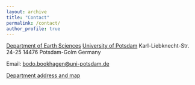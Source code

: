 ```yaml
---
layout: archive
title: "Contact"
permalink: /contact/
author_profile: true
---
```

[Department of Earth Sciences](http://www.geo.uni-potsdam.de/)
[University of Potsdam](https://www.uni-potsdam.de/)
Karl-Liebknecht-Str. 24-25
14476 Potsdam-Golm
Germany

Email: [bodo.bookhagen@uni-potsdam.de](mailto:bodo.bookhagen@uni-potsdam.de)

[Department address and map](http://www.geo.uni-potsdam.de/contact.html)

